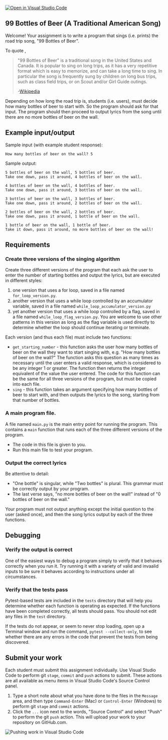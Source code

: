 [![Open in Visual Studio Code](https://classroom.github.com/assets/open-in-vscode-2e0aaae1b6195c2367325f4f02e2d04e9abb55f0b24a779b69b11b9e10269abc.svg)](https://classroom.github.com/online_ide?assignment_repo_id=15273025&assignment_repo_type=AssignmentRepo)
## 99 Bottles of Beer (A Traditional American Song)

Welcome! Your assignment is to write a program that sings (i.e. prints) the road trip song, "99 Bottles of Beer".

To quote ,

> "99 Bottles of Beer" is a traditional song in the United States and Canada. It is popular to sing on long trips, as it has a very repetitive format which is easy to memorize, and can take a long time to sing. In particular the song is frequently sung by children on long bus trips, such as class field trips, or on Scout and/or Girl Guide outings.
>
> -[Wikipedia](http://en.wikipedia.org/wiki/99_Bottles_of_Beer)

Depending on how long the road trip is, students (i.e. users), must decide how many bottles of beer to start with. So the program should ask for that input. The program should then proceed to output lyrics from the song until there are no more bottles of beer on the wall.

## Example input/output

Sample input (with example student response):

```
How many bottles of beer on the wall? 5
```

Sample output:

```
5 bottles of beer on the wall, 5 bottles of beer.
Take one down, pass it around, 4 bottles of beer on the wall.

4 bottles of beer on the wall, 4 bottles of beer.
Take one down, pass it around, 3 bottles of beer on the wall.

3 bottles of beer on the wall, 3 bottles of beer.
Take one down, pass it around, 2 bottles of beer on the wall.

2 bottles of beer on the wall, 2 bottles of beer.
Take one down, pass it around, 1 bottle of beer on the wall.

1 bottle of beer on the wall, 1 bottle of beer.
Take it down, pass it around, no more bottles of beer on the wall!
```

## Requirements

### Create three versions of the singing algorithm

Create three different versions of the program that each ask the user to enter the number of starting bottles and output the lyrics, but are executed in different styles:

1. one version that uses a for loop, saved in a file named `for_loop_version.py`.
1. another version that uses a while loop controlled by an accumulator variable, saved in a file named `while_loop_accumulator_version.py`
1. yet another version that uses a while loop controlled by a flag, saved in a file named `while_loop_flag_version.py`. You are welcome to use other patterns in this version as long as the flag variable is used directly to determine whether the loop should continue iterating or terminate.

Each version (and thus each file) must include two functions:

- `get_starting_number` - this function asks the user how many bottles of beer on the wall they want to start singing with, e.g. "How many bottles of beer on the wall?" The function asks this question as many times as necessary until the user enters a valid response, which is considered to be any integer 1 or greater. The function then returns the integer equivalent of the value the user entered. The code for this function can be the same for all three versions of the program, but must be copied into each file.
- `sing` - this function takes an argument specifying how many bottles of beer to start with, and then outputs the lyrics to the song, starting from that number of bottles.

### A main program file.

A file named `main.py` is the main entry point for running the program. This contains a `main` function that runs each of the three different versions of the program.

- The code in this file is given to you.
- Run this main file to test your program.

### Output the correct lyrics

Be attentive to detail:

- "One bottle" is singular, while "Two bottles" is plural. This grammar must be correctly output by your program.
- The last verse says, "no more bottles of beer on the wall!" instead of "0 bottles of beer on the wall."

Your program must not output anything except the initial question to the user (asked once), and then the song lyrics output by each of the three functions.

## Debugging

### Verify the output is correct

One of the easiest ways to debug a program simply to verify that it behaves correctly when you run it. Try running it with a variety of valid and invaalid inputs to be sure it behaves according to instructions under all circumstances.

### Verify that the tests pass

Pytest-based tests are included in the `tests` directory that will help you determine whether each function is operating as expected. If the functions have been completed correctly, all tests should pass. You should not edit any files in the `test` directory.

If the tests do not appear, or seem to never stop loading, open up a Terminal window and run the command, `pytest --collect-only`, to see whether there are any errors in the code that prevent the tests from being discovered.

## Submit your work

Each student must submit this assignment individually. Use Visual Studio Code to perform git `stage`, `commit` and `push` actions to submit. These actions are all available as menu items in Visual Studio Code's Source Control panel.

1. Type a short note about what you have done to the files in the `Message` area, and then type `Command-Enter` (Mac) or `Control-Enter` (Windows) to perform git `stage` and `commit` actions.
1. Click the `...` icon next to the words, "Source Control" and select "Push" to perform the git `push` action. This will upload your work to your repository on GitHub.com.

![Pushing work in Visual Studio Code](./images/vscode_stage_commit_push.png)
